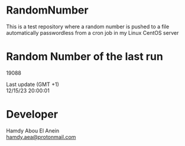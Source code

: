 # RandomNumber    
This is a test repository where a random number is pushed to a file automatically passwordless from a cron job in my Linux CentOS server    
# Random Number of the last run   
19088
      
Last update (GMT +1)    
12/15/23 20:00:01
# Developer    
Hamdy Abou El Anein   
hamdy.aea@protonmail.com
